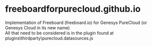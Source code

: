# freeboardforpurecloud.github.io
Implementation of Freeboard (freeboard.io) for Genesys PureCloud (or Genesys Cloud in its new name)  
All that need to be considered is in the plugin found at plugins\thirdparty\purecloud.datasources.js
